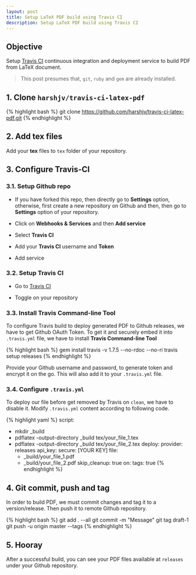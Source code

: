 ```yaml
---
layout: post
title: Setup LaTeX PDF build using Travis CI
description: Setup LaTeX PDF build using Travis CI
---
```


## Objective

Setup [Travis CI](https://travis-ci.org) continuous integration and deployment service to build PDF from LaTeX document.

> This post presumes that, `git`, `ruby` and `gem` are already installed.

## 1. Clone `harshjv/travis-ci-latex-pdf`

{% highlight bash %}
git clone https://github.com/harshjv/travis-ci-latex-pdf.git
{% endhighlight %}


## 2. Add tex files

Add your **tex** files to `tex` folder of your repository.


## 3. Configure Travis-CI


### 3.1. Setup Github repo

* If you have forked this repo, then directly go to **Settings** option, otherwise, first create a new repository on Github and then, then go to **Settings** option of your repository.

* Click on **Webhooks & Services** and then **Add service**

* Select **Travis CI**

* Add your **Travis CI** username and **Token**

* Add service


### 3.2. Setup Travis CI

* Go to [Travis CI](https://travis-ci.org)

* Toggle on your repository


### 3.3. Install Travis Command-line Tool


To configure Travis build to deploy generated PDF to Github releases, we have to get Github OAuth Token. To get it and securely embed it into `.travis.yml` file, we have to install **Travis Command-line Tool**

{% highlight bash %}
gem install travis -v 1.7.5 --no-rdoc --no-ri
travis setup releases
{% endhighlight %}

Provide your Github username and password, to generate token and encrypt it on the go. This will also add it to your `.travis.yml` file.


### 3.4. Configure `.travis.yml`

To deploy our file before get removed by Travis on `clean`, we have to disable it. Modify `.travis.yml` content according to following code.

{% highlight yaml %}
script:
- mkdir _build
- pdflatex -output-directory _build tex/your_file_1.tex
- pdflatex -output-directory _build tex/your_file_2.tex
deploy:
  provider: releases
  api_key:
    secure: [YOUR KEY]
  file:
  - _build/your_file_1.pdf
  - _build/your_file_2.pdf
  skip_cleanup: true
  on:
    tags: true
{% endhighlight %}

## 4. Git commit, push and tag

In order to build PDF, we must commit changes and tag it to a version/release. Then push it to remote Github repository.

{% highlight bash %}
git add . --all
git commit -m "Message"
git tag draft-1
git push -u origin master --tags
{% endhighlight %}

## 5. Hooray

After a successful build, you can see your PDF files available at `releases` under your Github repository.
